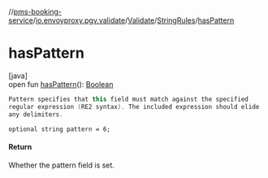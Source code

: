 //[pms-booking-service](../../../../index.md)/[io.envoyproxy.pgv.validate](../../index.md)/[Validate](../index.md)/[StringRules](index.md)/[hasPattern](has-pattern.md)

# hasPattern

[java]\
open fun [hasPattern](has-pattern.md)(): [Boolean](https://kotlinlang.org/api/core/kotlin-stdlib/kotlin/-boolean/index.html)

```kotlin
Pattern specifies that this field must match against the specified
regular expression (RE2 syntax). The included expression should elide
any delimiters.

```
`optional string pattern = 6;`

#### Return

Whether the pattern field is set.